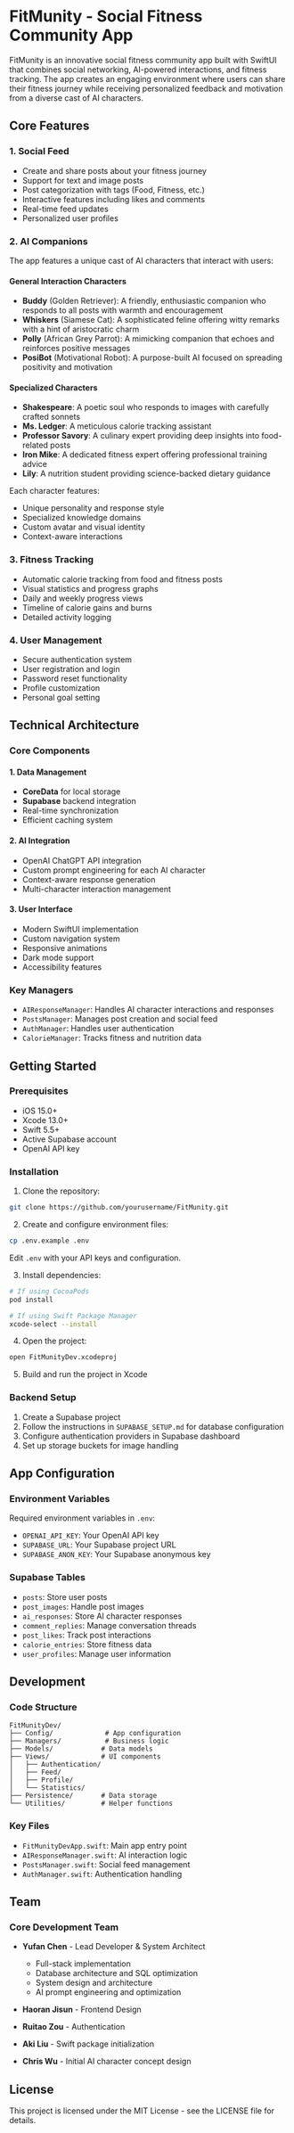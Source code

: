 # FitMunity - Social Fitness Community App

FitMunity is an innovative social fitness community app built with SwiftUI that combines social networking, AI-powered interactions, and fitness tracking. The app creates an engaging environment where users can share their fitness journey while receiving personalized feedback and motivation from a diverse cast of AI characters.

## Core Features

### 1. Social Feed
- Create and share posts about your fitness journey
- Support for text and image posts
- Post categorization with tags (Food, Fitness, etc.)
- Interactive features including likes and comments
- Real-time feed updates
- Personalized user profiles

### 2. AI Companions
The app features a unique cast of AI characters that interact with users:

#### General Interaction Characters
- **Buddy** (Golden Retriever): A friendly, enthusiastic companion who responds to all posts with warmth and encouragement
- **Whiskers** (Siamese Cat): A sophisticated feline offering witty remarks with a hint of aristocratic charm
- **Polly** (African Grey Parrot): A mimicking companion that echoes and reinforces positive messages
- **PosiBot** (Motivational Robot): A purpose-built AI focused on spreading positivity and motivation

#### Specialized Characters
- **Shakespeare**: A poetic soul who responds to images with carefully crafted sonnets
- **Ms. Ledger**: A meticulous calorie tracking assistant
- **Professor Savory**: A culinary expert providing deep insights into food-related posts
- **Iron Mike**: A dedicated fitness expert offering professional training advice
- **Lily**: A nutrition student providing science-backed dietary guidance

Each character features:
- Unique personality and response style
- Specialized knowledge domains
- Custom avatar and visual identity
- Context-aware interactions

### 3. Fitness Tracking
- Automatic calorie tracking from food and fitness posts
- Visual statistics and progress graphs
- Daily and weekly progress views
- Timeline of calorie gains and burns
- Detailed activity logging

### 4. User Management
- Secure authentication system
- User registration and login
- Password reset functionality
- Profile customization
- Personal goal setting

## Technical Architecture

### Core Components

#### 1. Data Management
- **CoreData** for local storage
- **Supabase** backend integration
- Real-time synchronization
- Efficient caching system

#### 2. AI Integration
- OpenAI ChatGPT API integration
- Custom prompt engineering for each AI character
- Context-aware response generation
- Multi-character interaction management

#### 3. User Interface
- Modern SwiftUI implementation
- Custom navigation system
- Responsive animations
- Dark mode support
- Accessibility features

### Key Managers

- `AIResponseManager`: Handles AI character interactions and responses
- `PostsManager`: Manages post creation and social feed
- `AuthManager`: Handles user authentication
- `CalorieManager`: Tracks fitness and nutrition data

## Getting Started

### Prerequisites
- iOS 15.0+
- Xcode 13.0+
- Swift 5.5+
- Active Supabase account
- OpenAI API key

### Installation

1. Clone the repository:
```bash
git clone https://github.com/yourusername/FitMunity.git
```

2. Create and configure environment files:
```bash
cp .env.example .env
```
Edit `.env` with your API keys and configuration.

3. Install dependencies:
```bash
# If using CocoaPods
pod install

# If using Swift Package Manager
xcode-select --install
```

4. Open the project:
```bash
open FitMunityDev.xcodeproj
```

5. Build and run the project in Xcode

### Backend Setup

1. Create a Supabase project
2. Follow the instructions in `SUPABASE_SETUP.md` for database configuration
3. Configure authentication providers in Supabase dashboard
4. Set up storage buckets for image handling

## App Configuration

### Environment Variables
Required environment variables in `.env`:
- `OPENAI_API_KEY`: Your OpenAI API key
- `SUPABASE_URL`: Your Supabase project URL
- `SUPABASE_ANON_KEY`: Your Supabase anonymous key

### Supabase Tables
- `posts`: Store user posts
- `post_images`: Handle post images
- `ai_responses`: Store AI character responses
- `comment_replies`: Manage conversation threads
- `post_likes`: Track post interactions
- `calorie_entries`: Store fitness data
- `user_profiles`: Manage user information

## Development

### Code Structure
```
FitMunityDev/
├── Config/             # App configuration
├── Managers/           # Business logic
├── Models/            # Data models
├── Views/             # UI components
│   ├── Authentication/
│   ├── Feed/
│   ├── Profile/
│   └── Statistics/
├── Persistence/       # Data storage
└── Utilities/         # Helper functions
```

### Key Files
- `FitMunityDevApp.swift`: Main app entry point
- `AIResponseManager.swift`: AI interaction logic
- `PostsManager.swift`: Social feed management
- `AuthManager.swift`: Authentication handling

## Team

### Core Development Team

- **Yufan Chen** - Lead Developer & System Architect
  - Full-stack implementation
  - Database architecture and SQL optimization
  - System design and architecture
  - AI prompt engineering and optimization

- **Haoran Jisun** - Frontend Design

- **Ruitao Zou** - Authentication 

- **Aki Liu** - Swift package initialization

- **Chris Wu** - Initial AI character concept design

## License

This project is licensed under the MIT License - see the LICENSE file for details.

